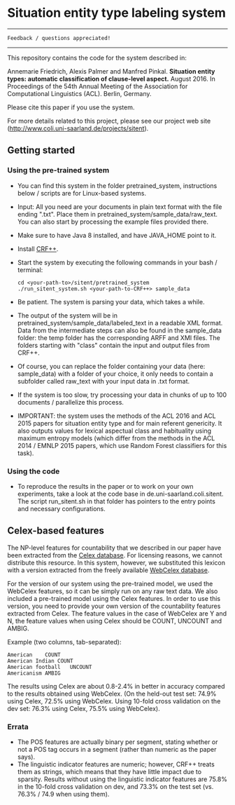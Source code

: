 # Situation entity type labeling system

---
```
Feedback / questions appreciated!
```
---

This repository contains the code for the system described in:

Annemarie Friedrich, Alexis Palmer and Manfred Pinkal. **Situation entity types: automatic classification of clause-level aspect.** August 2016. In Proceedings of the 54th Annual Meeting of the Association for Computational Linguistics (ACL). Berlin, Germany.

Please cite this paper if you use the system.

For more details related to this project, please see our project web site (http://www.coli.uni-saarland.de/projects/sitent).

## Getting started

### Using the pre-trained system

* You can find this system in the folder pretrained_system, instructions below / scripts are for Linux-based systems.
* Input: All you need are your documents in plain text format with the file ending ".txt". Place them in pretrained_system/sample_data/raw_text. You can also start by processing the example files provided there.
* Make sure to have Java 8 installed, and have JAVA_HOME point to it.
* Install [CRF++](https://taku910.github.io/crfpp/).
* Start the system by executing the following commands in your bash / terminal:

  ```
  cd <your-path-to>/sitent/pretrained_system
  ./run_sitent_system.sh <your-path-to-CRF++> sample_data
  ```
* Be patient. The system is parsing your data, which takes a while.
* The output of the system will be in pretrained_system/sample_data/labeled_text in a readable XML format. Data from the intermediate steps can also be found in the sample_data folder: the temp folder has the corresponding ARFF and XMI files. The folders starting with "class" contain the input and output files from CRF++.
* Of course, you can replace the folder containing your data (here: sample_data) with a folder of your choice, it only needs to contain a subfolder called raw_text with your input data in .txt format.
* If the system is too slow, try processing your data in chunks of up to 100 documents / parallelize this process.
* IMPORTANT: the system uses the methods of the ACL 2016 and ACL 2015 papers for situation entity type and for main referent genericity. It also outputs values for lexical aspectual class and habituality using maximum entropy models (which differ from the methods in the ACL 2014 / EMNLP 2015 papers, which use Random Forest classifiers for this task).
 
### Using the code
* To reproduce the results in the paper or to work on your own experiments, take a look at the code base in de.uni-saarland.coli.sitent. The script run_sitent.sh in that folder has pointers to the entry points and necessary configurations.



## Celex-based features

The NP-level features for countability that we described in our paper have been extracted from the [Celex database](https://catalog.ldc.upenn.edu/LDC96L14). For licensing reasons, we cannot distribute this resource. In this system, however, we substituted this lexicon with a version extracted from the freely available [WebCelex database](http://celex.mpi.nl/).

For the version of our system using the pre-trained model, we used the WebCelex features, so it can be simply run on any raw text data. We also included a pre-trained model using the Celex features. In order to use this version, you need to provide your own version of the countability features extracted from Celex. The feature values in the case of WebCelex are Y and N, the feature values when using Celex should be COUNT, UNCOUNT and AMBIG.

Example (two columns, tab-separated):
```
American	COUNT
American Indian	COUNT
American football	UNCOUNT
Americanism	AMBIG
```

The results using Celex are about 0.8-2.4% in better in accuracy compared to the results obtained using WebCelex. (On the held-out test set: 74.9% using Celex, 72.5% using WebCelex. Using 10-fold cross validation on the dev set: 76.3% using Celex, 75.5% using WebCelex).



### Errata
* The POS features are actually binary per segment, stating whether or not a POS tag occurs in a segment (rather than numeric as the paper says).
* The linguistic indicator features are numeric; however, CRF++ treats them as strings, which means that they have little impact due to sparsity. Results without using the linguistic indicator features are 75.8% in the 10-fold cross validation on dev, and 73.3% on the test set (vs. 76.3% / 74.9 when using them).

